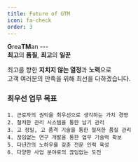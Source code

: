 ```yaml
---
title: Future of GTM
icon: fa-check
order: 3
---
```


**G**rea**TM**an ---  
**최고**의 **품질**, **최고**의 **일꾼**  
  
최고를 향한 **지치지 않는 열정**과 **노력**으로  
고객 여러분의 만족을 위해 최선을 다하겠습니다.  

### 최우선 업무 목표
    1. 근로자의 권익을 최우선으로 생각하는 가치 경영
    2. 철저한 관리 시스템을 통한 납기 관리
    3. 고 정밀, 고 품격 기술을 통한 철저한 품질 관리
    4. 끊임없는 연구 개발을 통한 업무 기술력 확보
    5. 다년간의 노하우를 갖춘 전문 인력 육성
    6. 다양한 사업 분야로의 끊임없는 도전
